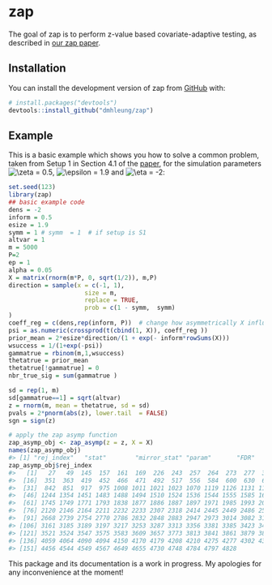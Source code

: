 
<!-- README.md is generated from README.Rmd. Please edit that file -->

# zap

<!-- badges: start -->
<!-- badges: end -->

The goal of zap is to perform z-value based covariate-adaptive testing,
as described in [our zap
paper](https://academic.oup.com/jrsssb/article/84/5/1886/7072884).

## Installation

You can install the development version of zap from
[GitHub](https://github.com/) with:

``` r
# install.packages("devtools")
devtools::install_github("dmhleung/zap")
```

## Example

This is a basic example which shows you how to solve a common problem,
taken from Setup 1 in Section 4.1 of the
[paper](https://academic.oup.com/jrsssb/article/84/5/1886/7072884), for
the simulation parameters
![\zeta = 0.5](https://latex.codecogs.com/png.image?%5Cdpi%7B110%7D&space;%5Cbg_white&space;%5Czeta%20%3D%200.5 "\zeta = 0.5"),
![\epsilon = 1.9](https://latex.codecogs.com/png.image?%5Cdpi%7B110%7D&space;%5Cbg_white&space;%5Cepsilon%20%3D%201.9 "\epsilon = 1.9")
and
![\eta = -2](https://latex.codecogs.com/png.image?%5Cdpi%7B110%7D&space;%5Cbg_white&space;%5Ceta%20%3D%20-2 "\eta = -2"):

``` r
set.seed(123)
library(zap)
## basic example code
dens = -2
inform = 0.5
esize = 1.9
symm = 1 # symm  = 1  # if setup is S1
altvar = 1
m = 5000
P=2
ep = 1
alpha = 0.05
X = matrix(rnorm(m*P, 0, sqrt(1/2)), m,P)
direction = sample(x = c(-1, 1),
                     size = m,
                     replace = TRUE,
                     prob = c(1 - symm,  symm)
)
coeff_reg = c(dens,rep(inform, P))  # change how asymmetrically X influence the probabilities
psi = as.numeric(crossprod(t(cbind(1, X)), coeff_reg ))
prior_mean = 2*esize*direction/(1 + exp(- inform*rowSums(X)))
wsuccess = 1/(1+exp(-psi))
gammatrue = rbinom(m,1,wsuccess)
thetatrue = prior_mean
thetatrue[!gammatrue] = 0
nbr_true_sig = sum(gammatrue )

sd = rep(1, m)
sd[gammatrue==1] = sqrt(altvar)
z = rnorm(m, mean = thetatrue, sd = sd)
pvals = 2*pnorm(abs(z), lower.tail  = FALSE)
sgn = sign(z) 

# apply the zap asymp function
zap_asymp_obj <- zap_asymp(z = z, X = X)
names(zap_asymp_obj)
#> [1] "rej_index"   "stat"        "mirror_stat" "param"       "FDR"
zap_asymp_obj$rej_index
#>   [1]   27   49  145  157  161  169  226  243  257  264  273  277  306  310  322
#>  [16]  351  363  419  452  466  471  492  517  556  584  600  630  693  732  749
#>  [31]  842  851  917  975 1008 1011 1021 1023 1070 1119 1126 1131 1139 1170 1198
#>  [46] 1244 1354 1451 1483 1488 1494 1510 1524 1536 1544 1555 1585 1661 1672 1696
#>  [61] 1745 1749 1771 1793 1838 1877 1886 1887 1897 1971 1985 1993 2039 2059 2099
#>  [76] 2120 2146 2164 2211 2232 2233 2307 2318 2414 2445 2449 2486 2527 2581 2663
#>  [91] 2668 2739 2754 2770 2786 2832 2848 2883 2947 2973 3014 3082 3100 3111 3146
#> [106] 3161 3185 3189 3197 3217 3253 3287 3313 3356 3381 3385 3423 3464 3512 3520
#> [121] 3521 3524 3547 3575 3583 3609 3657 3773 3813 3841 3861 3879 3889 3947 4041
#> [136] 4059 4064 4090 4094 4150 4170 4179 4208 4210 4275 4277 4302 4348 4397 4423
#> [151] 4456 4544 4549 4567 4649 4655 4730 4748 4784 4797 4828
```

This package and its documentation is a work in progress. My apologies
for any inconvenience at the moment!
